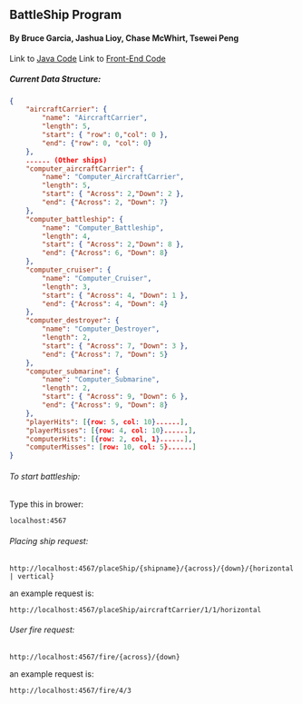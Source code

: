 ## BattleShip Program
#### By Bruce Garcia, Jashua Lioy, Chase McWhirt, Tsewei Peng

Link to [Java Code](https://github.com/OSU-CS361-W17/group8_project1/tree/master/src/main/java/edu/oregonstate/cs361/battleship)
Link to [Front-End Code](https://github.com/OSU-CS361-W17/group8_project1/tree/master/src/main/resources/public)

##### Current Data Structure:
```json
{
    "aircraftCarrier": {
        "name": "AircraftCarrier",
        "length": 5,  
        "start": { "row": 0,"col": 0 },
        "end": {"row": 0, "col": 0}
    },
    ...... (Other ships)
    "computer_aircraftCarrier": {
        "name": "Computer_AircraftCarrier",
        "length": 5,
        "start": { "Across": 2,"Down": 2 },
        "end": {"Across": 2, "Down": 7}
    },
    "computer_battleship": {
        "name": "Computer_Battleship",
        "length": 4,
        "start": { "Across": 2,"Down": 8 },
        "end": {"Across": 6, "Down": 8}
    },
    "computer_cruiser": {
        "name": "Computer_Cruiser",
        "length": 3,
        "start": { "Across": 4, "Down": 1 },
        "end": {"Across": 4, "Down": 4}
    },
    "computer_destroyer": {
        "name": "Computer_Destroyer",
        "length": 2,
        "start": { "Across": 7, "Down": 3 },
        "end": {"Across": 7, "Down": 5}
    },
    "computer_submarine": {
        "name": "Computer_Submarine",
        "length": 2,
        "start": { "Across": 9, "Down": 6 },
        "end": {"Across": 9, "Down": 8}
    },
    "playerHits": [{row: 5, col: 10}......],
    "playerMisses": [{row: 4, col: 10}......],
    "computerHits": [{row: 2, col, 1}......],
    "computerMisses": [row: 10, col: 5}......]
}
```
###### To start battleship:
Type this in brower:
```
localhost:4567
```
###### Placing ship request:
```
http://localhost:4567/placeShip/{shipname}/{across}/{down}/{horizontal | vertical}
```
an example request is:
```
http://localhost:4567/placeShip/aircraftCarrier/1/1/horizontal
```

###### User fire request:
```
http://localhost:4567/fire/{across}/{down}
```
an example request is:
```
http://localhost:4567/fire/4/3
```